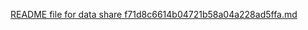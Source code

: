 [README file for data share f71d8c6614b04721b58a04a228ad5ffa.md](https://github.com/user-attachments/files/16467236/README.file.for.data.share.f71d8c6614b04721b58a04a228ad5ffa.md)
